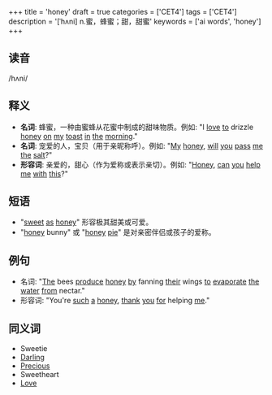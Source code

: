 +++
title = 'honey'
draft = true
categories = ['CET4']
tags = ['CET4']
description = '[ˈhʌni] n.蜜，蜂蜜；甜，甜蜜'
keywords = ['ai words', 'honey']
+++

## 读音
/hʌni/

## 释义
- **名词**: 蜂蜜，一种由蜜蜂从花蜜中制成的甜味物质。例如: "I [love](/post/love/) [to](/post/to/) drizzle [honey](/post/honey/) [on](/post/on/) [my](/post/my/) [toast](/post/toast/) [in](/post/in/) [the](/post/the/) [morning](/post/morning/)."
- **名词**: 宠爱的人，宝贝（用于亲昵称呼）。例如: "[My](/post/my/) [honey](/post/honey/), [will](/post/will/) [you](/post/you/) [pass](/post/pass/) [me](/post/me/) [the](/post/the/) [salt](/post/salt/)?"
- **形容词**: 亲爱的，甜心（作为爱称或表示亲切）。例如: "[Honey](/post/honey/), [can](/post/can/) [you](/post/you/) [help](/post/help/) [me](/post/me/) [with](/post/with/) [this](/post/this/)?"

## 短语
- "[sweet](/post/sweet/) [as](/post/as/) [honey](/post/honey/)" 形容极其甜美或可爱。
- "[honey](/post/honey/) bunny" 或 "[honey](/post/honey/) [pie](/post/pie/)" 是对亲密伴侣或孩子的爱称。

## 例句
- 名词: "[The](/post/the/) bees [produce](/post/produce/) [honey](/post/honey/) [by](/post/by/) fanning [their](/post/their/) wings [to](/post/to/) [evaporate](/post/evaporate/) [the](/post/the/) [water](/post/water/) [from](/post/from/) nectar."
- 形容词: "You're [such](/post/such/) [a](/post/a/) [honey](/post/honey/), [thank](/post/thank/) [you](/post/you/) [for](/post/for/) helping [me](/post/me/)."

## 同义词
- Sweetie
- [Darling](/post/darling/)
- [Precious](/post/precious/)
- Sweetheart
- [Love](/post/love/)
